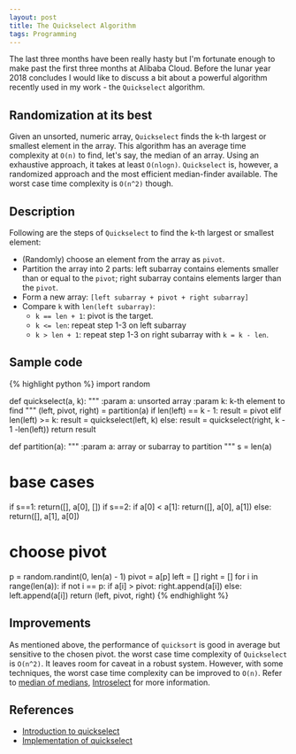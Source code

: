 ```yaml
---
layout: post
title: The Quickselect Algorithm
tags: Programming
---
```


The last three months have been really hasty but I'm fortunate enough to make past the first three months at Alibaba Cloud. Before the lunar year 2018 concludes I would like to discuss a bit about a powerful algorithm recently used in my work - the `Quickselect` algorithm.


## Randomization at its best

Given an unsorted, numeric array, `Quickselect` finds the k-th largest or smallest element in the array. This algorithm has an average time complexity at `O(n)` to find, let's say, the median of an array. Using an exhaustive approach, it takes at least `O(nlogn)`. `Quickselect` is, however, a randomized approach and the most efficient median-finder available. The worst case time complexity is `O(n^2)` though.

## Description

Following are the steps of `Quickselect` to find the k-th largest or smallest element:

- (Randomly) choose an element from the array as `pivot`.
- Partition the array into 2 parts: left subarray contains elements smaller than or equal to the `pivot`; right subarray contains elements larger than the `pivot`.
- Form a new array: `[left subarray + pivot + right subarray]`
- Compare `k` with `len(left subarray)`:
	- `k == len + 1`: pivot is the target.
	- `k <= len`: repeat step 1-3 on left subarray
	- `k > len + 1`: repeat step 1-3 on right subarray with `k = k - len`.

## Sample code

{% highlight python %}
import random

def quickselect(a, k):
  """
  :param a: unsorted array
  :param k: k-th element to find
  """
  (left, pivot, right) = partition(a)
  if len(left) == k - 1:
    result = pivot
  elif len(left) >= k:
    result = quickselect(left, k)
  else:
    result = quickselect(right, k - 1 -len(left))
  return result

def partition(a):
  """
  :param a: array or subarray to partition
  """
  s = len(a)
  # base cases
  if s==1:
    return([], a[0], [])
  if s==2:
    if a[0] < a[1]:
      return([], a[0], a[1])
    else:
      return([], a[1], a[0])
  # choose pivot
  p = random.randint(0, len(a) - 1)
  pivot = a[p]
  left = []
  right = []
  for i in range(len(a)):
    if not i == p:
      if a[i] > pivot:
        right.append(a[i])
      else:
       left.append(a[i])
  return (left, pivot, right)
{% endhighlight %}

## Improvements

As mentioned above, the performance of `quicksort` is good in average but sensitive to the chosen pivot. the worst case time complexity of `Quickselect` is `O(n^2)`. It leaves room for caveat in a robust system. However, with some techniques, the worst case time complexity can be improved to `O(n)`. Refer to [median of medians](https://en.wikipedia.org/wiki/Median_of_medians), [Introselect](https://en.wikipedia.org/wiki/Introselect) for more information.


## References

- [Introduction to quickselect](https://www.jianshu.com/p/52f90fe2b141)
- [Implementation of quickselect](https://github.com/azabet/Python/blob/master/QuickSelect.py)

